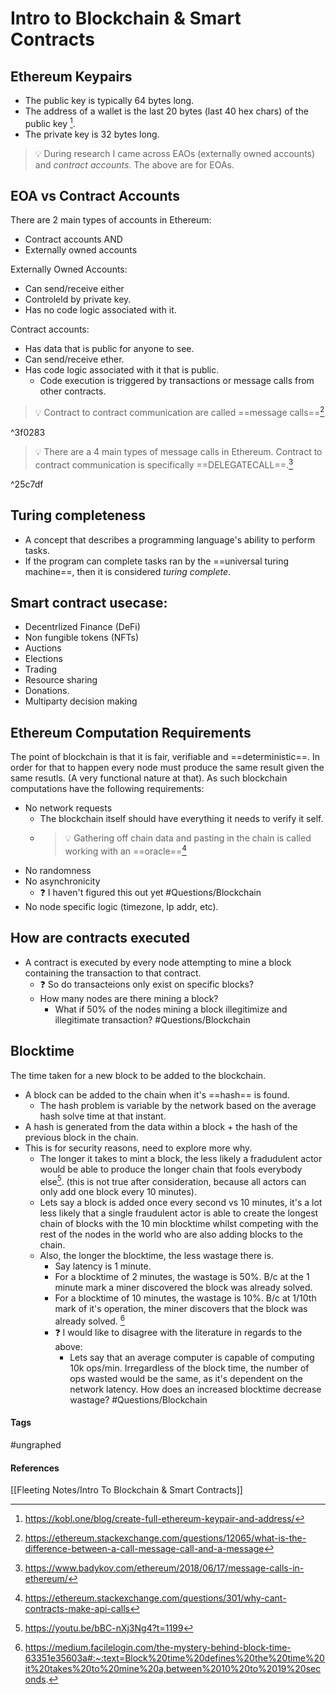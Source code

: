 # Intro to Blockchain & Smart Contracts
## Ethereum Keypairs
- The public key is typically 64 bytes long.
- The address of a wallet is the last 20 bytes (last 40 hex chars) of the public key [^1].
- The private key is 32 bytes long.

> 💡 During research I came across EAOs (externally owned accounts) and _contract accounts_. The above are for EOAs.

## EOA vs Contract Accounts
There are 2 main types of accounts in Ethereum:
- Contract accounts AND
- Externally owned accounts

Externally Owned Accounts:
- Can send/receive either
- Controleld by private key.
- Has no code logic associated with it.

Contract accounts:
- Has data that is public for anyone to see.
- Can send/receive ether.
- Has code logic associated with it that is public.
	- Code execution is triggered by transactions or message calls from other contracts.
	
> 💡 Contract to contract communication are called ==message calls==[^2]

^3f0283

> 💡 There are a 4 main types of message calls in Ethereum. Contract to contract communication is specifically ==DELEGATECALL==.[^3]

^25c7df

## Turing completeness
- A concept that describes a programming language's ability to perform tasks.
- If the program can complete tasks ran by the ==universal turing machine==, then it is considered _turing complete_.

## Smart contract usecase:
- Decentrlized Finance (DeFi)
- Non fungible tokens (NFTs)
- Auctions
- Elections
- Trading
- Resource sharing
- Donations.
- Multiparty decision making

## Ethereum Computation Requirements
The point of blockchain is that it is fair, verifiable and ==deterministic==. In order for that to happen every node must produce the same result given the same resutls. (A very functional nature at that). As such blockchain computations have the following requirements:
- No network requests
	- The blockchain itself should have everything it needs to verify it self.
	- > 💡 Gathering off chain data and pasting in the chain is called working with an ==oracle==[^4]
- No randomness
- No asynchronicity
	- ❓ I haven't figured this out yet #Questions/Blockchain
- No node specific logic (timezone, Ip addr, etc).

## How are contracts executed
- A contract is executed by every node attempting to mine a block containing the transaction to that contract.
	- ❓ So do transacteions only exist on specific blocks?
	- How many nodes are there mining a block?
		- What if 50% of the nodes mining a block illegitimize and illegitimate transaction? #Questions/Blockchain 

## Blocktime
The time taken for a new block to be added to the blockchain.
- A block can be added to the chain when it's ==hash== is found.
	- The hash problem is variable by the network based on the average hash solve time at that instant.
- A hash is generated from the data within a block + the hash of the previous block in the chain.
- This is for security reasons, need to explore more why.
	- The longer it takes to mint a block, the less likely a fradudulent actor would be able to produce the longer chain that fools everybody else[^5]. (this is not true after consideration, because all actors can only add one block every 10 minutes).
	- Lets say a block is added once every second vs 10 minutes, it's a lot less likely that a single fraudulent actor is able to create the longest chain of blocks with the 10 min blocktime whilst competing with the rest of the nodes in the world who are also adding blocks to the chain.
	- Also, the longer the blocktime, the less wastage there is.
		- Say latency is 1 minute.
		- For a blocktime of 2 minutes, the wastage is 50%. B/c at the 1 minute mark a miner discovered the block was already solved.
		- For a blocktime of 10 minutes, the wastage is 10%. B/c at 1/10th mark of it's operation, the miner discovers that the block was already solved. [^6]
		- ❓ I would like to disagree with the literature in regards to the above:
			- Lets say that an average computer is capable of computing 10k ops/min. Irregardless of the block time, the number of ops wasted would be the same, as it's dependent on the network latency. How does an increased blocktime decrease wastage? #Questions/Blockchain 
			
#### Tags
#ungraphed

#### References
[[Fleeting Notes/Intro To Blockchain & Smart Contracts]]


[^1]: https://kobl.one/blog/create-full-ethereum-keypair-and-address/
[^2]: https://ethereum.stackexchange.com/questions/12065/what-is-the-difference-between-a-call-message-call-and-a-message
[^3]: https://www.badykov.com/ethereum/2018/06/17/message-calls-in-ethereum/
[^4]: https://ethereum.stackexchange.com/questions/301/why-cant-contracts-make-api-calls
[^5]: https://youtu.be/bBC-nXj3Ng4?t=1199
[^6]: https://medium.facilelogin.com/the-mystery-behind-block-time-63351e35603a#:~:text=Block%20time%20defines%20the%20time%20it%20takes%20to%20mine%20a,between%2010%20to%2019%20seconds.